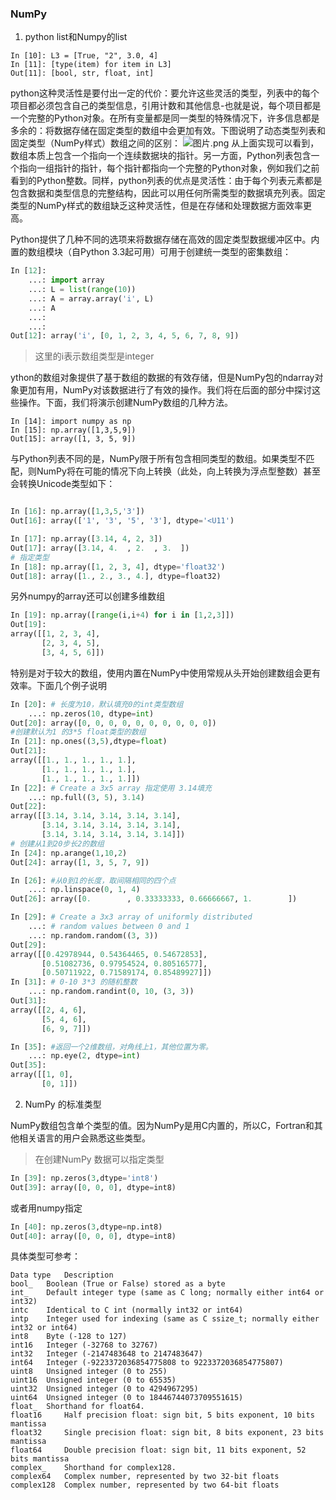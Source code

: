 ###  NumPy
1. python list和Numpy的list
```ipyno
In [10]: L3 = [True, "2", 3.0, 4]
In [11]: [type(item) for item in L3]
Out[11]: [bool, str, float, int]
```
python这种灵活性是要付出一定的代价：要允许这些灵活的类型，列表中的每个项目都必须包含自己的类型信息，引用计数和其他信息-也就是说，每个项目都是一个完整的Python对象。在所有变量都是同一类型的特殊情况下，许多信息都是多余的：将数据存储在固定类型的数组中会更加有效。下图说明了动态类型列表和固定类型（NumPy样式）数组之间的区别：
![图片.png](https://upload-images.jianshu.io/upload_images/7779493-d53d33c02f0147c5.png?imageMogr2/auto-orient/strip%7CimageView2/2/w/1240)
从上面实现可以看到，数组本质上包含一个指向一个连续数据块的指针。另一方面，Python列表包含一个指向一组指针的指针，每个指针都指向一个完整的Python对象，例如我们之前看到的Python整数。同样，python列表的优点是灵活性：由于每个列表元素都是包含数据和类型信息的完整结构，因此可以用任何所需类型的数据填充列表。固定类型的NumPy样式的数组缺乏这种灵活性，但是在存储和处理数据方面效率更高。

 
Python提供了几种不同的选项来将数据存储在高效的固定类型数据缓冲区中。内置的数组模块（自Python 3.3起可用）可用于创建统一类型的密集数组：
```py
In [12]: 
    ...: import array
    ...: L = list(range(10))
    ...: A = array.array('i', L)
    ...: A
    ...: 
    ...: 
Out[12]: array('i', [0, 1, 2, 3, 4, 5, 6, 7, 8, 9])
```
>这里的i表示数组类型是integer

ython的数组对象提供了基于数组的数据的有效存储，但是NumPy包的ndarray对象更加有用，NumPy对该数据进行了有效的操作。我们将在后面的部分中探讨这些操作。下面，我们将演示创建NumPy数组的几种方法。
```ipyno
In [14]: import numpy as np
In [15]: np.array([1,3,5,9])
Out[15]: array([1, 3, 5, 9])
```
与Python列表不同的是，NumPy限于所有包含相同类型的数组。如果类型不匹配，则NumPy将在可能的情况下向上转换（此处，向上转换为浮点型整数）甚至会转换Unicode类型如下：
```py

In [16]: np.array([1,3,5,'3'])
Out[16]: array(['1', '3', '5', '3'], dtype='<U11')

In [17]: np.array([3.14, 4, 2, 3])
Out[17]: array([3.14, 4.  , 2.  , 3.  ])
# 指定类型
In [18]: np.array([1, 2, 3, 4], dtype='float32')
Out[18]: array([1., 2., 3., 4.], dtype=float32)
```
另外numpy的array还可以创建多维数组
```py
In [19]: np.array([range(i,i+4) for i in [1,2,3]])
Out[19]: 
array([[1, 2, 3, 4],
       [2, 3, 4, 5],
       [3, 4, 5, 6]])
```
特别是对于较大的数组，使用内置在NumPy中使用常规从头开始创建数组会更有效率。下面几个例子说明
```py
In [20]: # 长度为10，默认填充0的int类型数组
    ...: np.zeros(10, dtype=int)
Out[20]: array([0, 0, 0, 0, 0, 0, 0, 0, 0, 0])
#创建默认为1 的3*5 float类型的数组
In [21]: np.ones((3,5),dtype=float)
Out[21]: 
array([[1., 1., 1., 1., 1.],
       [1., 1., 1., 1., 1.],
       [1., 1., 1., 1., 1.]])
In [22]: # Create a 3x5 array 指定使用 3.14填充
    ...: np.full((3, 5), 3.14)
Out[22]: 
array([[3.14, 3.14, 3.14, 3.14, 3.14],
       [3.14, 3.14, 3.14, 3.14, 3.14],
       [3.14, 3.14, 3.14, 3.14, 3.14]])
# 创建从1到20步长2的数组
In [24]: np.arange(1,10,2)
Out[24]: array([1, 3, 5, 7, 9])

In [26]: #从0到1的长度，取间隔相同的四个点
    ...: np.linspace(0, 1, 4)
Out[26]: array([0.        , 0.33333333, 0.66666667, 1.        ])

In [29]: # Create a 3x3 array of uniformly distributed
    ...: # random values between 0 and 1
    ...: np.random.random((3, 3))
Out[29]: 
array([[0.42978944, 0.54364465, 0.54672853],
       [0.51082736, 0.97954524, 0.80516577],
       [0.50711922, 0.71589174, 0.85489927]])
In [31]: # 0-10 3*3 的随机整数
    ...: np.random.randint(0, 10, (3, 3))
Out[31]: 
array([[2, 4, 6],
       [5, 4, 6],
       [6, 9, 7]])

In [35]: #返回一个2维数组，对角线上1，其他位置为零。
    ...: np.eye(2, dtype=int)
Out[35]: 
array([[1, 0],
       [0, 1]])

```
2.  NumPy 的标准类型
  
NumPy数组包含单个类型的值。因为NumPy是用C内置的，所以C，Fortran和其他相关语言的用户会熟悉这些类型。

> 在创建NumPy 数据可以指定类型
```py
In [39]: np.zeros(3,dtype='int8')
Out[39]: array([0, 0, 0], dtype=int8)
```
或者用numpy指定
```py
In [40]: np.zeros(3,dtype=np.int8)
Out[40]: array([0, 0, 0], dtype=int8)
```
具体类型可参考：
```
Data type 	Description
bool_ 	Boolean (True or False) stored as a byte
int_ 	Default integer type (same as C long; normally either int64 or int32)
intc 	Identical to C int (normally int32 or int64)
intp 	Integer used for indexing (same as C ssize_t; normally either int32 or int64)
int8 	Byte (-128 to 127)
int16 	Integer (-32768 to 32767)
int32 	Integer (-2147483648 to 2147483647)
int64 	Integer (-9223372036854775808 to 9223372036854775807)
uint8 	Unsigned integer (0 to 255)
uint16 	Unsigned integer (0 to 65535)
uint32 	Unsigned integer (0 to 4294967295)
uint64 	Unsigned integer (0 to 18446744073709551615)
float_ 	Shorthand for float64.
float16 	Half precision float: sign bit, 5 bits exponent, 10 bits mantissa
float32 	Single precision float: sign bit, 8 bits exponent, 23 bits mantissa
float64 	Double precision float: sign bit, 11 bits exponent, 52 bits mantissa
complex_ 	Shorthand for complex128.
complex64 	Complex number, represented by two 32-bit floats
complex128 	Complex number, represented by two 64-bit floats
```
